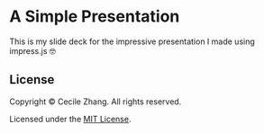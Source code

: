 # A Simple Presentation

This is my slide deck for the impressive presentation I made using impress.js 🤓

## License

Copyright &copy; Cecile Zhang. All rights reserved.

Licensed under the [MIT License](./LICENSE).
